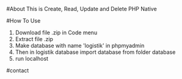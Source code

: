 #About
This is Create, Read, Update and Delete PHP Native

#How To Use
1. Download file .zip in Code menu
2. Extract file .zip 
3. Make database with name 'logistik' in phpmyadmin
4. Then in logistik database import database from folder database
5. run localhost

#contact
